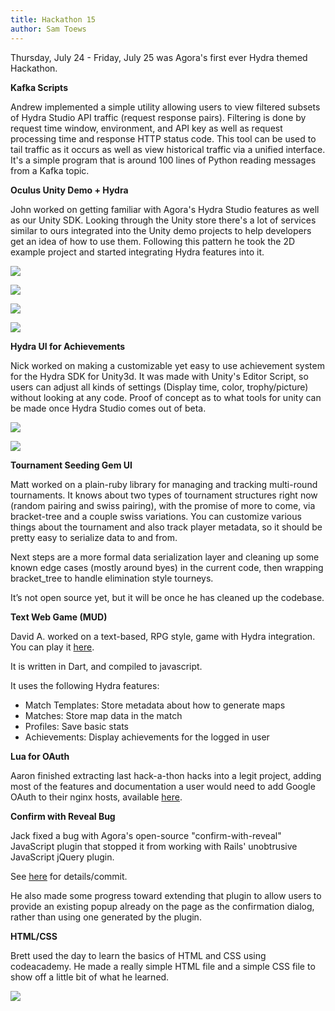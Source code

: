 ```yaml
---
title: Hackathon 15
author: Sam Toews
---
```


Thursday, July 24 - Friday, July 25 was Agora's first ever Hydra themed Hackathon.

**Kafka Scripts**

Andrew implemented a simple utility allowing users to view filtered subsets of Hydra Studio API traffic (request response pairs). Filtering is done by request time window, environment, and API key as well as request processing time and response HTTP status code. This tool can be used to tail traffic as it occurs as well as view historical traffic via a unified interface. It's a simple program that is around 100 lines of Python reading messages from a Kafka topic.

**Oculus Unity Demo + Hydra**

John worked on getting familiar with Agora's Hydra Studio features as well as our Unity SDK. Looking through the Unity store there's a lot of services similar to ours integrated into the Unity demo projects to help developers get an idea of how to use them. Following this pattern he took the 2D example project and started integrating Hydra features into it. 

![](http://i821.photobucket.com/albums/zz136/agoragames/99799ec4-18d2-4f36-b8be-7f2382e9a8d9_zps1559babe.png)

![](http://i821.photobucket.com/albums/zz136/agoragames/82a4b789-9c5d-4e2f-bb33-3085fd125c91_zps08b1ffba.png)

![](http://i821.photobucket.com/albums/zz136/agoragames/f8995f54-5e98-4d5a-be7b-e372e55924d5_zpsdc240a5c.png)

![](http://i821.photobucket.com/albums/zz136/agoragames/960bc6a7-e80e-49c6-bd0a-0cb52b789385_zps77158f5c.png)

**Hydra UI for Achievements**

Nick worked on making a customizable yet easy to use achievement system for the Hydra SDK for Unity3d. It was made with Unity's Editor Script, so users can adjust all kinds of settings (Display time, color, trophy/picture) without looking at any code. Proof of concept as to what tools for unity can be made once Hydra Studio comes out of beta.

![](http://i821.photobucket.com/albums/zz136/agoragames/5bd24381-110e-449f-b75b-fe415a02bdd9_zpsdd814119.png)

![](http://i821.photobucket.com/albums/zz136/agoragames/8afe31f9-1344-4aeb-af46-725948354723_zpsb3e21b07.png)

**Tournament Seeding Gem UI**

Matt worked on a plain-ruby library for managing and tracking multi-round tournaments. It knows about two types of tournament structures right now (random pairing and swiss pairing), with the promise of more to come, via bracket-tree and a couple swiss variations. You can customize various things about the tournament and also track player metadata, so it should be pretty easy to serialize data to and from.

Next steps are a more formal data serialization layer and cleaning up some known edge cases (mostly around byes) in the current code, then wrapping bracket_tree to handle elimination style tourneys.

It’s not open source yet, but it will be once he has cleaned up the codebase.

**Text Web Game (MUD)**

David A. worked on a text-based, RPG style, game with Hydra integration. You can play it [here](http://mvdavid7.github.io/text-adventure/).

It is written in Dart, and compiled to javascript.

It uses the following Hydra features:

- Match Templates: Store metadata about how to generate maps
- Matches: Store map data in the match
- Profiles: Save basic stats
- Achievements: Display achievements for the logged in user

**Lua for OAuth**

Aaron finished extracting last hack-a-thon hacks into a legit project, adding most of the features and documentation a user would need to add Google OAuth to their nginx hosts, available [here](https://github.com/agoragames/nginx-google-oauth).

**Confirm with Reveal Bug**

Jack fixed a bug with Agora's open-source "confirm-with-reveal" JavaScript plugin that stopped it from working with Rails' unobtrusive JavaScript jQuery plugin.

See [here](https://github.com/agoragames/confirm-with-reveal/issues/9) for details/commit.

He also made some progress toward extending that plugin to allow users to provide an existing popup already on the page as the confirmation dialog, rather than using one generated by the plugin.

**HTML/CSS**

Brett used the day to learn the basics of HTML and CSS using codeacademy. He made a really simple HTML file and a simple CSS file to show off a little bit of what he learned.

![](http://i821.photobucket.com/albums/zz136/agoragames/ccbc1d17-2489-452d-b2ff-eb694e21a9e9_zps3fba0dc6.png)
